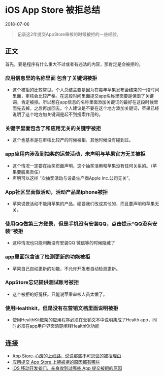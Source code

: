 <!-- README.md -->

# iOS App Store 被拒总结

2018-07-06

> 记录这2年提交AppStore审核的时候被拒的一些经验。

## 正文

首先，要是程序有什么重大不过或者有违法的内容，那肯定是会被拒的。

### 应用信息里的名称里面 包含了关键词被拒

- 这个被拒的比较常见。个人总结主要是因为在每年苹果发布会结束的一段时间里面，审核会比较严格。在这段时间里面提交app名称里面要是保函了关键词，肯定被拒。所以想在app信息的名称里面添加关键词的最好在这段时候里面先去掉，之后再加回去。个人建议是不要在这个地方添加关键词，苹果已经说明了这个地方加关键词是起不到搜索作用的。


### 关键字里面包含了和应用无关的关键字被拒
- 这个也基本是在审核比较严的时候被拒，其他时候没有碰到过。


### app应用内涉及到抽奖的运营活动，未声明与苹果官方无关被拒

- 这个情况一定要在抽奖页面声明，这个抽奖活用和苹果没有任何关系的。（苹果要脱离责任）
- 声明可以这样 “次抽奖活动与设备生产商Apple Inc.公司无关”。


### App社区里面做活动，活动产品是iphone被拒

- 苹果说做活动不能用苹果的产品，硬要我们改成其他的，而且要声明和苹果无关。


### 使用QQ做第三方登录，但是手机没有安装QQ，点击提示“QQ没有安装”被拒

- 这种情况也只能判断没有安装QQ 微信等的时候隐藏了


### app里面包含该了检测更新的功能被拒

- 苹果自己自动更新的功能，不允许开发者自动检测更新。


### AppStore忘记提供测试账号被拒

- 这个被拒的好冤枉。只能说苹果审核人员太懒了。


### 使用Healthkit，但是没有在营销文档里面说明被拒

- 使用HealthKit框架的应用程序必须在营销文本中说明集成了Health app，同时必须在app用户界面清楚阐释HealthKit功能


## 连接

- [App Store–心酸的上线路，说说那些不可思议的被拒理由](http://www.cocoachina.com/appstore/20141107/10165.html)
- [应用提交 App Store 上架被拒的原因都有哪些](https://www.zhihu.com/question/20216099)
- [iOS 移动开发者们，亲身收到过哪些 App 提交被拒的原因](https://www.zhihu.com/question/20255638)


